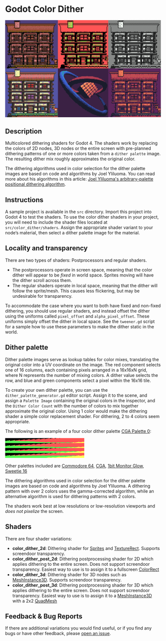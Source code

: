# Godot Color Dither

![Sample](https://github.com/Donitzo/godot-color-dither/blob/main/images/sample.png)

## Description

Multicolored dithering shaders for Godot 4. The shaders work by replacing the colors of 2D nodes, 3D nodes or the entire screen with pre-planned dithering patterns of one or more colors taken from a `dither palette` image. The resulting dither mix roughly approximates the original color.

The dithering algorithms used in color selection for the dither palette images are based on code and algorithms by Joel Yliluoma. You can read more about his algorithms in this article: [Joel Yliluoma's arbitrary-palette positional dithering algorithm](https://bisqwit.iki.fi/story/howto/dither/jy/).

## Instructions

A sample project is available in the `src` directory. Import this project into Godot 4 to test the shaders. To use the color dither shaders in your project, you will need to include the shader files located at `src/color_dither/shaders`. Assign the appropriate shader variant to your node’s material, then select a dither palette image for the material.

## Locality and transparency

There are two types of shaders: Postprocessors and regular shaders. 

- The postprocessors operate in screen space, meaning that the color dither will appear to be *fixed* in world space. Sprites moving will have the dither scroll across them. 
- The regular shaders operate in local space, meaning that the dither will follow the sprite/mesh. This causes less flickering, but may be undesirable for transparency. 

To accommodate the case where you want to both have fixed and non-fixed dithering, you should use regular shaders, and instead offset the dither using the uniforms called `pixel_offset` and `alpha_pixel_offset`. These uniforms simply offset the dither in local space. See the `tweener.gd` script for a sample how to use these parameters to make the dither static in the world.

## Dither palette

Dither palette images serve as lookup tables for color mixes, translating the original color into a UV coordinate on the image. The red component selects one of 16 columns, each containing pixels arranged in a 16x16xN grid, where N represents the number of mixing colors. A dither value selects the row, and blue and green components select a pixel within the 16x16 tile.

To create your own dither palette, you can use the `dither_palette_generator.gd` editor script. Assign it to the scene, and assign a `Palette Image` containing the original colors in the inspector, and the `Dither Color Count` with the number of colors to mix together approximate the original color. Using 1 color would make the dithering shader a simple color replacement shader. For dithering, 2 to 4 colors seem appropriate.

The following is an example of a four color dither palette [CGA Palette 0](https://lospec.com/palette-list/cga-palette-0-high):

![Sample](https://github.com/Donitzo/godot-color-dither/blob/main/src/color_dither/textures/palettes/cga-palette-0-high.png)

Other palettes included are [Commodore 64](https://lospec.com/palette-list/commodore64), [CGA](https://lospec.com/palette-list/color-graphics-adapter), [1bit Monitor Glow](https://lospec.com/palette-list/1bit-monitor-glow), [Sweetie 16](https://lospec.com/palette-list/sweetie-16)

The dithering algorithms used in color selection for the dither palette images are based on code and algorithms by Joel Yliluoma. A dithering pattern with over 2 colors uses the gamma-corrected algorithm, while an alternative algorithm is used for dithering patterns with 2 colors.

The shaders work best at low resolutions or low-resolution viewports and *does not pixelize* the screen.

## Shaders

There are four shader variations:

- **color_dither_2d**: Dithering shader for [Sprites](https://docs.godotengine.org/en/3.5/classes/class_sprite.html) and [TextureRect](https://docs.godotengine.org/en/stable/classes/class_texturerect.html). Supports screendoor transparency.
- **color_dither_post_2d**: Dithering postprocessing shader for 2D which applies dithering to the entire screen. Does not support screendoor transparency. Easiest way to use is to assign it to a fullscreen [ColorRect](https://docs.godotengine.org/en/stable/classes/class_colorrect.html)
- **color_dither_3d**: Dithering shader for 3D nodes such as [MeshInstance3D](https://docs.godotengine.org/en/stable/classes/class_meshinstance3d.html). Supports screendoor transparency.
- **color_dither_post_3d**: Dithering postprocessing shader for 3D which applies dithering to the entire screen. Does not support screendoor transparency. Easiest way to use is to assign it to a [MeshInstance3D](https://docs.godotengine.org/en/stable/classes/class_meshinstance3d.html) with a 2x2 [QuadMesh](https://docs.godotengine.org/en/stable/classes/class_quadmesh.html)

## Feedback & Bug Reports

If there are additional variations you would find useful, or if you find any bugs or have other feedback, please [open an issue](https://github.com/Donitzo/godot-simple-portal-system/issues).
